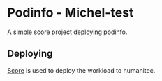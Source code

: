 # Podinfo - Michel-test

A simple score project deploying podinfo.

## Deploying

[Score](https://score.dev/) is used to deploy the workload to humanitec.
